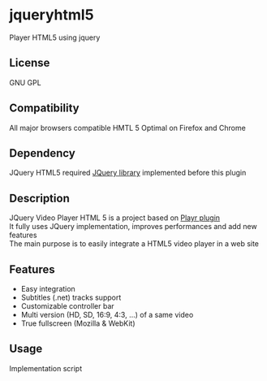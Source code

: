 jqueryhtml5
===========

Player HTML5 using jquery


License 
---
GNU GPL

Compatibility 
---
All major browsers compatible HMTL 5
Optimal on Firefox and Chrome

Dependency 
---
JQuery HTML5 required [JQuery library](http://jquery.com/ "JQuery") implemented before this plugin

Description 
---
JQuery Video Player HTML 5 is a project based on [Playr plugin](https://github.com/delphiki/Playr "Playr")
<br/>It fully uses JQuery implementation, improves performances and add new features
<br/>The main purpose is to easily integrate a HTML5 video player in a web site


Features 
---
* Easy integration
* Subtitles (.net) tracks support
* Customizable controller bar
* Multi version (HD, SD, 16:9, 4:3, ...) of a same video
* True fullscreen (Mozilla & WebKit)

Usage 
---

Implementation script <br/>

  <script type="text/javascript" src="http://code.jquery.com/jquery-1.8.2.min.js"></script>
  <script type="text/javascript" src="./player-html5.jQuery.min.lib.js"></script>
  <script type="text/javascript">
    $(document).ready(function() { 
      $("my_class_selector").jQueryVideoHTML5();
    });
  </script>